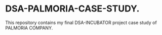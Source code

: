 # DSA-PALMORIA-CASE-STUDY.
This repository contains my final DSA-INCUBATOR project case study of PALMORIA COMPANY.

